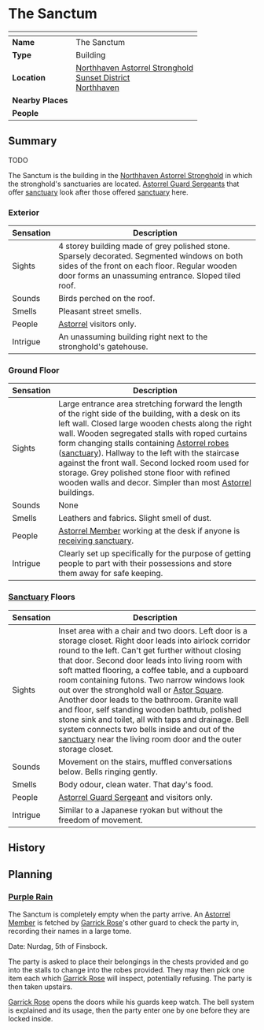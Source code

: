 # The Sanctum

| []() | |
| --- | --- |
| **Name** | The Sanctum |
| **Type** | Building |
| **Location** | [Northhaven Astorrel Stronghold](../strongholds/northhaven-astorrel-stronghold.md)<br />[Sunset District](../districts/sunset-district.md)<br />[Northhaven](../cities/northhaven.md) |
| **Nearby Places** | |
| **People** | |

## Summary

TODO

The Sanctum is the building in the [Northhaven Astorrel Stronghold](../strongholds/northhaven-astorrel-stronghold.md) in which the stronghold's sanctuaries are located. [Astorrel Guard Sergeants](../../organisations/astorrel/ranks/astorrel-guard-sergeant.md) that offer [sanctuary](../../organisations/astorrel/sanctuary.md) look after those offered [sanctuary](../../organisations/astorrel/sanctuary.md) here.

### Exterior

| Sensation | Description |
| ---- | --- |
| Sights | 4 storey building made of grey polished stone. Sparsely decorated. Segmented windows on both sides of the front on each floor. Regular wooden door forms an unassuming entrance. Sloped tiled roof. |
| Sounds | Birds perched on the roof. |
| Smells | Pleasant street smells. |
| People | [Astorrel](../../organisations/astorrel/astorrel.md) visitors only. |
| Intrigue | An unassuming building right next to the stronghold's gatehouse. |

### Ground Floor

| Sensation | Description |
| ---- | --- |
| Sights | Large entrance area stretching forward the length of the right side of the building, with a desk on its left wall. Closed large wooden chests along the right wall. Wooden segregated stalls with roped curtains form changing stalls containing [Astorrel robes](../../organisations/astorrel/uniforms/astorrel-robes.md) ([sanctuary](../../organisations/astorrel/sanctuary.md)). Hallway to the left with the staircase against the front wall. Second locked room used for storage. Grey polished stone floor with refined wooden walls and decor. Simpler than most [Astorrel](../../organisations/astorrel/astorrel.md) buildings. |
| Sounds | None |
| Smells | Leathers and fabrics. Slight smell of dust. |
| People | [Astorrel Member](../../organisations/astorrel/ranks/astorrel-member.md) working at the desk if anyone is [receiving sanctuary](../../storylines/receiving-sanctuary.md). |
| Intrigue | Clearly set up specifically for the purpose of getting people to part with their possessions and store them away for safe keeping. |

### [Sanctuary](../../organisations/astorrel/sanctuary.md) Floors

| Sensation | Description |
| ---- | --- |
| Sights | Inset area with a chair and two doors. Left door is a storage closet. Right door leads into airlock corridor round to the left. Can't get further without closing that door. Second door leads into living room with soft matted flooring, a coffee table, and a cupboard room containing futons. Two narrow windows look out over the stronghold wall or [Astor Square](../structures/astor-square.md). Another door leads to the bathroom. Granite wall and floor, self standing wooden bathtub, polished stone sink and toilet, all with taps and drainage. Bell system connects two bells inside and out of the [sanctuary](../../organisations/astorrel/sanctuary.md) near the living room door and the outer storage closet. |
| Sounds | Movement on the stairs, muffled conversations below. Bells ringing gently. |
| Smells | Body odour, clean water. That day's food. |
| People | [Astorrel Guard Sergeant](../../organisations/astorrel/ranks/astorrel-guard-sergeant.md) and visitors only. |
| Intrigue | Similar to a Japanese ryokan but without the freedom of movement. |

## History

## Planning

### [Purple Rain](../../campaigns/purple-rain/purple-rain.md)

The Sanctum is completely empty when the party arrive. An [Astorrel Member](../../organisations/astorrel/ranks/astorrel-member.md) is fetched by [Garrick Rose](../../characters/garrick-rose.md)'s other guard to check the party in, recording their names in a large tome.

Date: Nurdag, 5th of Finsbock.

The party is asked to place their belongings in the chests provided and go into the stalls to change into the robes provided. They may then pick one item each which [Garrick Rose](../../characters/garrick-rose.md) will inspect, potentially refusing. The party is then taken upstairs.

[Garrick Rose](../../characters/garrick-rose.md) opens the doors while his guards keep watch. The bell system is explained and its usage, then the party enter one by one before they are locked inside.

